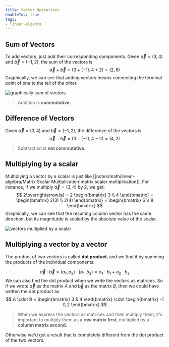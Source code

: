 ```yaml
---
title: Vector Operations
enableToc: true
tags: 
- linear-algebra
---
```


## Sum of Vectors
To add vectors, just add their corresponding components. Given $\overrightarrow{a} = (3, 4)$ and $\overrightarrow{b} = (-1, 2)$, the sum of the vectors is
$$
\overrightarrow{a} + \overrightarrow{b} = (3 + (-1), 4 + 2) = (2, 6)
$$
Graphically, we can see that adding vectors means connecting the terminal point of one to the tail of the other.

![graphically sum of vectors](/notes/assets/sum-of-vectors.png#invert_B)

> Addition is **commutative**.

## Difference of Vectors
Given $\overrightarrow{a} = (3, 4)$ and $\overrightarrow{b} = (-1, 2)$, the difference of the vectors is
$$
\overrightarrow{a} - \overrightarrow{b} = (3 - (-1), 4 - 2) = (4, 2)
$$

> Subtraction is **not commutative**.

## Multiplying by a scalar

Multiplying a vector by a scalar is just like [[notes/math/linear-algebra/Matrix Scalar Multiplication|matrix scalar multiplication]]. For instance, if we multiply $\overrightarrow{a} = (3, 4)$ by 2, we get:
$$
2\overrightarrow{a} = 2 \begin{bmatrix} 3 \\ 4 \end{bmatrix} = \begin{bmatrix} 2(3) \\ 2(4) \end{bmatrix} = \begin{bmatrix} 6 \\ 8 \end{bmatrix}
$$
Graphically, we can see that the resulting column vector has the same direction, but its magnitutde is scaled by the absolute value of the scalar.

![vectors multiplied by a scalar](/notes/assets/vectors-multiplied-by-a-scalar.png#invert_B)

## Multiplying a vector by a vector

The product of two vectors is called **dot product**, and we find it by summing the products of the individual components.

$$
\overrightarrow{a} \cdot \overrightarrow{b} = (a_1, a_2)\cdot (b_1, b_2) = a_1 \cdot b_1 + a_2\cdot b_2
$$
We can also find the dot product when we write the vectors as matrices. So if we wrote $\overrightarrow{a}$ as the matrix $A$ and $\overrightarrow{b}$ as the matrix $B$, then we could have written the dot product as 
$$
A \cdot B = \begin{bmatrix} 3 & 4 \end{bmatrix} \cdot \begin{bmatrix} -1 \\ 2 \end{bmatrix}
$$
> When we express the vectors as matrices and then multiply them, it's important to multiply them as a **row matrix first**, multiplied by a **column matrix second.** 

Otherwise we'd get a result that is completely different from the dot product of the two vectors.